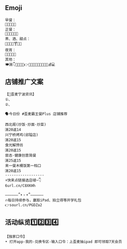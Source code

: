 ## Emoji

    早餐：
    🍳🥛🥚🥟🍚
    正餐：
    🥘🍲🍛🍱🥙🍔
    茶、酒、甜点：
    🧁🍮🧋🍹🍸️🥃🥤
    夜宵：
    🍤🍺🍗🍻🍢
    其他：
    🍽️🈵👇🔔🌞🔥🧧👉🎉😍🎁🚀⏰🌈🔑🔗📣💰💻

## 店铺推广文案

    【🔔歪麦宁波资讯】
    ①、
    ②、

    🗣今日份 #歪麦霸王餐Plus 店铺推荐

    西北阁(炒饭·炒面·炒菜)
    🈵20返14
    兴宁桥烤鸡(邱隘店)
    🈵20返15
    食光解馋坊
    🈵20返15
    尝态·健康创意简餐
    🈵25返15
    来一餐木桶饭第一档口
    🈵20返15
    ------------------
    ⬇快来点链接选店啵~👇
    6url.cn/C8XKHh

    ——————՞•・•՞——————
    🔥每日持续参与，赢取iPad、拍立得等开学礼包
    👉sourl.cn/PGDZa2

## 活动纵览1️⃣2️⃣3️⃣4️⃣

    【独家口令】
    • 打开app-我的-兑换专区-输入口令：上歪麦抽ipad 即可领取7天会员